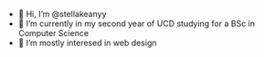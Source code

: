 - 👋 Hi, I’m @stellakeanyy
- 🌱 I’m currently in my second year of UCD studying for a BSc in Computer Science
- 👀 I’m mostly interesed in web design

